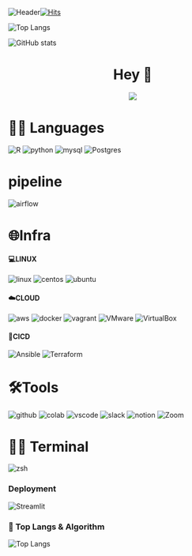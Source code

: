 

![Header](https://capsule-render.vercel.app/api?type=wave&height=200&color=gradient&text=Hi,%20I%20am%20%20Summer&section=footer&reversal=false&fontAlign=50&rotate=0)[![Hits](https://hits.seeyoufarm.com/api/count/incr/badge.svg?url=https%3A%2F%2Fgithub.com%2Fsummmer12126%2Fhit-counter&count_bg=%2379C83D&title_bg=%23FF5F00&icon=phabricator.svg&icon_color=%23E7E7E7&title=hits&edge_flat=true)](https://hits.seeyoufarm.com)

![Top Langs](https://github-readme-stats.vercel.app/api/top-langs/?username=summmer12126&layout=compact)

![GitHub stats](https://github-readme-stats.vercel.app/api?username=summmer12126&show_icons=true&theme=radical&hide=stars,issues)


<!-- Header -->

<h1 align="center">Hey 👋</h1>
<p align="center"> <img src="https://i.imgur.com/edHKAzE.jpeg"> </p>

<!-- Body -->

# 🧑‍💻 Languages

![R](https://img.shields.io/badge/r-%23276DC3.svg?style=for-the-badge&logo=r&logoColor=white)
![python](https://img.shields.io/badge/python-3776AB.svg?&style=for-the-badge&logo=python&logoColor=white)
![mysql](https://img.shields.io/badge/mysql-4479A1.svg?&style=for-the-badge&logo=mysql&logoColor=white)
![Postgres](https://img.shields.io/badge/postgres-%23316192.svg?style=for-the-badge&logo=postgresql&logoColor=white)

# pipeline
![airflow](https://img.shields.io/badge/Airflow-017CEE?style=for-the-badge&logo=Apache%20Airflow&logoColor=white)



# 🌐Infra
#### **:computer:LINUX**

![linux](https://img.shields.io/badge/linux-FCC624.svg?&style=for-the-badge&logo=linux&logoColor=white)
![centos](https://img.shields.io/badge/CentOS-262577?style=for-the-badge&logo=centos&logoColor=white)
![ubuntu](https://img.shields.io/badge/Ubuntu-E95420?style=for-the-badge&logo=Ubuntu&logoColor=white)

#### **:cloud:CLOUD**

![aws](https://img.shields.io/badge/aws-232F3E.svg?&style=for-the-badge&logo=amazonaws&logoColor=white)
![docker](https://img.shields.io/badge/docker-%230db7ed.svg?style=for-the-badge&logo=docker&logoColor=white)
![vagrant](https://img.shields.io/badge/vagrant-%231563FF.svg?style=for-the-badge&logo=vagrant&logoColor=white)
![VMware](https://img.shields.io/badge/VMware-231f20?style=for-the-badge&logo=VMware&logoColor=white)
![VirtualBox](https://img.shields.io/badge/VirtualBox-21416b?style=for-the-badge&logo=VirtualBox&logoColor=white)


#### **:ocean:CICD**

![Ansible](https://img.shields.io/badge/ansible-%231A1918.svg?style=for-the-badge&logo=ansible&logoColor=white)
![Terraform](https://img.shields.io/badge/terraform-%235835CC.svg?style=for-the-badge&logo=terraform&logoColor=white)



# **🛠️Tools**

![github](https://img.shields.io/badge/github-181717.svg?&style=for-the-badge&logo=github&logoColor=white)
![colab](https://img.shields.io/badge/colab-F9AB00.svg?&style=for-the-badge&logo=googlecolab&logoColor=white)
![vscode](https://img.shields.io/badge/vscode-007ACC.svg?&style=for-the-badge&logo=visualstudiocode&logoColor=white)
![slack](https://img.shields.io/badge/slack-4A154B.svg?&style=for-the-badge&logo=slack&logoColor=white)
![notion](https://img.shields.io/badge/notion-000000.svg?&style=for-the-badge&logo=notion&logoColor=white)
![Zoom](https://img.shields.io/badge/Zoom-2D8CFF?style=for-the-badge&logo=zoom&logoColor=white)


# 🧑‍💻 Terminal

![zsh](https://img.shields.io/badge/Zsh-F15A24?style=for-the-badge&logo=Zsh&logoColor=white)



### Deployment
![Streamlit](https://img.shields.io/badge/Streamlit-FF4B4B?style=for-the-badge&logo=Streamlit&logoColor=white)






### 🚌 Top Langs & Algorithm
![Top Langs](https://github-readme-stats.vercel.app/api/top-langs/?username=______&layout=compact)


